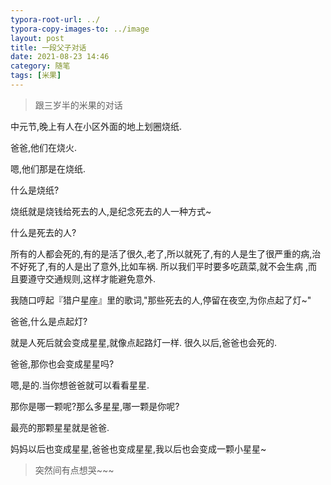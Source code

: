 ```yaml
---
typora-root-url: ../
typora-copy-images-to: ../image
layout: post
title: 一段父子对话
date: 2021-08-23 14:46
category: 随笔
tags: [米果]
---
```




> 跟三岁半的米果的对话

中元节,晚上有人在小区外面的地上划圈烧纸.

爸爸,他们在烧火.

嗯,他们那是在烧纸.

什么是烧纸?

烧纸就是烧钱给死去的人,是纪念死去的人一种方式~

什么是死去的人?

所有的人都会死的,有的是活了很久,老了,所以就死了,有的人是生了很严重的病,治不好死了,有的人是出了意外,比如车祸. 所以我们平时要多吃蔬菜,就不会生病 ,而且要遵守交通规则,这样才能避免意外.

我随口哼起『猎户星座』里的歌词,"那些死去的人,停留在夜空,为你点起了灯~"

爸爸,什么是点起灯?

就是人死后就会变成星星,就像点起路灯一样. 很久以后,爸爸也会死的.

爸爸,那你也会变成星星吗?

嗯,是的.当你想爸爸就可以看看星星.

那你是哪一颗呢?那么多星星,哪一颗是你呢?

最亮的那颗星星就是爸爸.

妈妈以后也变成星星,爸爸也变成星星,我以后也会变成一颗小星星~

> 突然间有点想哭~~~





